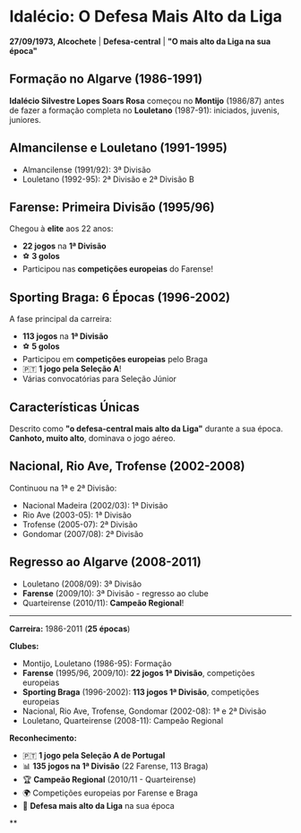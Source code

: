 # Idalécio: O Defesa Mais Alto da Liga

**27/09/1973, Alcochete** | **Defesa-central** | **"O mais alto da Liga na sua época"**

## Formação no Algarve (1986-1991)

**Idalécio Silvestre Lopes Soars Rosa** começou no **Montijo** (1986/87) antes de fazer a formação completa no **Louletano** (1987-91): iniciados, juvenis, juniores.

## Almancilense e Louletano (1991-1995)

- Almancilense (1991/92): 3ª Divisão
- Louletano (1992-95): 2ª Divisão e 2ª Divisão B

## Farense: Primeira Divisão (1995/96)

Chegou à **elite** aos 22 anos:
- **22 jogos** na **1ª Divisão**
- ⚽ **3 golos**
- Participou nas **competições europeias** do Farense!

## Sporting Braga: 6 Épocas (1996-2002)

A fase principal da carreira:
- **113 jogos** na **1ª Divisão**
- ⚽ **5 golos**
- Participou em **competições europeias** pelo Braga
- 🇵🇹 **1 jogo pela Seleção A**!
- Várias convocatórias para Seleção Júnior

## Características Únicas

Descrito como **"o defesa-central mais alto da Liga"** durante a sua época. **Canhoto, muito alto**, dominava o jogo aéreo.

## Nacional, Rio Ave, Trofense (2002-2008)

Continuou na 1ª e 2ª Divisão:
- Nacional Madeira (2002/03): 1ª Divisão
- Rio Ave (2003-05): 1ª Divisão
- Trofense (2005-07): 2ª Divisão
- Gondomar (2007/08): 2ª Divisão

## Regresso ao Algarve (2008-2011)

- Louletano (2008/09): 3ª Divisão
- **Farense** (2009/10): 3ª Divisão - regresso ao clube
- Quarteirense (2010/11): **Campeão Regional**!

---

**Carreira:** 1986-2011 (**25 épocas**)

**Clubes:**
- Montijo, Louletano (1986-95): Formação
- **Farense** (1995/96, 2009/10): **22 jogos 1ª Divisão**, competições europeias
- **Sporting Braga** (1996-2002): **113 jogos 1ª Divisão**, competições europeias
- Nacional, Rio Ave, Trofense, Gondomar (2002-08): 1ª e 2ª Divisão
- Louletano, Quarteirense (2008-11): Campeão Regional

**Reconhecimento:**
- 🇵🇹 **1 jogo pela Seleção A de Portugal**
- 📊 **135 jogos na 1ª Divisão** (22 Farense, 113 Braga)
- 🏆 **Campeão Regional** (2010/11 - Quarteirense)
- 🌍 Competições europeias por Farense e Braga
- 📏 **Defesa mais alto da Liga** na sua época

**